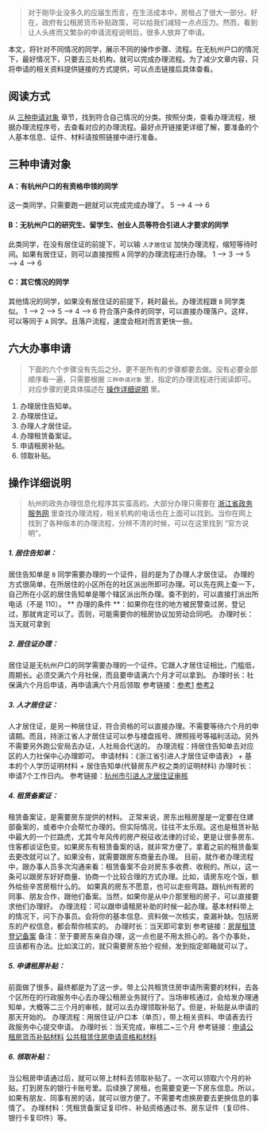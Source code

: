 > 对于刚毕业没多久的应届生而言，在生活成本中，房租占了很大一部分。好在，政府有公租房货币补贴政策，可以给我们减轻一点点压力。然而，看到让人头疼而又繁杂的申请流程说明后，很多人放弃了申请。

本文，将针对不同情况的同学，展示不同的操作步骤、流程。在无杭州户口的情况下，最好情况下，只要去三处机构，就可以完成办理流程。为了减少文章内容，只将申请的相关资料提供链接的方式提供，可以点击链接后具体查看。

## 阅读方式
从 [三种申请对象](/#三种申请对象) 章节，找到符合自己情况的分类。按照分类，查看办理流程，根据办理流程序号，去查看对应的办理流程。最好点开链接更详细了解，要准备的个人基本信息、证件、材料请按照链接中进行准备。

## 三种申请对象

#### A：有杭州户口的有资格申领的同学
这一类同学，只需要跑一趟就可以完成完成办理了。
5 ——> 4 ——> 6
#### B：无杭州户口的研究生、留学生、创业人员等符合引进人才要求的同学
此类同学，在没有居住证的前提下，可以输 `人才居住证` 加快办理流程，缩短等待时间。如果有居住证，则可以直接按照 `A` 同学的办理流程进行办理。
1 ——> 3 ——> 5 ——> 4 ——> 6
#### C：其它情况的同学
其他情况的同学，如果没有居住证的前提下，耗时最长。办理流程跟 `B` 同学类似。
1 ——> 2 ——> 5 ——> 4 ——> 6
符合落户条件的同学，可以直接办理落户。这样，可以等同于 `A` 同学。且落户流程，速度会相对而言更快一些。

## 六大办事申请

> 下面的六个步骤没有先后之分。更不是所有的步骤都要去做。没有必要全部顺序看一遍，只需要根据 `三种申请对象` 里，指定的办理流程进行阅读即可。对应步骤的更具体描述在 [操作详细说明](#操作详细说明) 里。

1. 办理居住告知单。
2. 办理居住证。
3. 办理人才居住证。
4. 办理租赁备案证。
5. 申请租房补贴。
6. 领取补贴。

## 操作详细说明

> 杭州的政务办理信息化程序其实蛮高的。大部分办理只需要在 [浙江省政务服务网](http://www.zjzwfw.gov.cn) 里查找办理流程，相关机构的电话也在上面可以找到。当你在网上找到了各种版本的办理流程，分辨不清的时候，可以在这里找到 “官方说明”。

##### 1. 居住告知单：
居住告知单是 `B` 同学需要办理的一个证件，目的是为了办理人才居住证。
办理的方式很简单，在所居住的小区所在的社区派出所即可办理。可以先在网上查一下，自己所在小区的居住告知单是哪个辖区派出所办理。查不到的，可以直接打派出所电话（不是 110）。
** 办理的条件 **：如果你在住的地方被民警查过房，登记过，那就肯定可以了。否则，可能需要你的租房协议加劳动合同吧。
办理时长：当天就可拿到

##### 2. 居住证办理：
居住证是无杭州户口的同学需要办理的一个证件。它跟人才居住证相比，门槛低，周期长。必须交满六个月社保，而且要申请满六个月才可以拿到。
办理时长：社保满六个月后申请，再申请满六个月后领取
参考链接：[参考1](https://www.hangzhouluohu.com/juzhuzheng/95/) [参考2](http://www--hangzhou--gov--cn---z7008zjzwfw--cn.onewocloud.cn/art/2018/5/22/art_1293690_18201429.html)

##### 3. 人才居住证：
人才居住证，是另一种居住证，符合资格的可以直接办理。不需要等待六个月的申请期。而且，持浙江省人才居住证可以参与楼盘摇号、牌照摇号等福利活动。另外不需要另外跑公安局去办证，人社局会代送的。
办理流程：持居住告知单去对应区的人力社保中心办理即可。
申请材料：《浙江省引进人才居住证申请表》 + 基本的个人学历证明材料 + 居住告知单(代替房东产权之类的证明材料)
办理时长：申请7个工作日内。
参考链接：[杭州市引进人才居住证审核](http://www.zjzwfw.gov.cn/zjservice/item/detail/index.do?localInnerCode=644C4F7AB118E10EF1A72B601D993034&jurisCode=330101)

##### 4. 租赁备案证：
租赁备案证，是需要房东提供的材料。
正常来说，房东出租房屋是一定要在住建部备案的，或者中介会帮忙办理的。但实际情况，往往不太乐观。这也是租赁补贴中最大的一个拦路虎，尤其今年风传的房产税征收法律的讨论，更是让很多房东、住客都谈证色变。如果房东有租赁备案的话，就非常方便了。拿着之前的租赁备案去更改就可以了。如果没有，就需要跟房东商量去办理。
目前，就作者办理流程中，跟办事人员多次沟通来看：租赁备案不会对房东多收费、收税的。所以，这一条可以跟房东好好商量、协商一个比较合理的方式办理。比如，请房东吃个饭，额外给些辛苦房租什么的。
如果真的房东不愿意，也可以走些弯路。跟杭州有房的同事、朋友合作，跟他们备案。当然，如果你是从中介那里租的房子，可以直接要求他们办理好。
办理流程：可以跟申请租房补助的时候一起办理。基本材料带上的情况下，问下办事员。会将你的基本信息、资料做一次核实，查漏补缺。包括房东的产权信息，都会帮你核实的。
办理时长：当天即可拿到
参考链接：[房屋租赁登记备案](http://www.zjzwfw.gov.cn/zjservice/item/detail/index.do?localInnerCode=e9161d35-6a55-46ba-9cb9-b3a549704c59&jurisCode=330101)
备注：至于要房东亲自办理，这一点也是不用太担心的。各个办事处，应该都有办法。比如滨江的，就只需要房东拍个视频，发到指定邮箱就可以了。

##### 5. 申请租房补贴：
前面做了很多，最终都是为了这一步。带上公共租赁住房申请所需要的材料，去各个区所在的行政服务中心去办理公租房业务就行了。当场审核通过，会给发办理通知单，大概等二三个月的审核，就可以去办理领取补贴了。但是，补贴是从申请的那天开始的。
办理流程：用居住证/户口本（单页），带上相关资料、申请表去行政服务中心提交申请。
办理时长：当天完成，审核二~三个月
参考链接：[申请公租房货币补贴材料](http://www--hangzhou--gov--cn---z7008zjzwfw--cn.onewocloud.cn/art/2018/10/16/art_812269_21974446.html) [公共租赁住房申请资格和材料](http://hz.zjzwfw.gov.cn/art/2015/12/25/art_49352_84376.html)
##### 6. 领取补贴：
当公租房申请通过后，就可以带上材料去领取补贴了。一次可以领取六个月的补贴，打到房东的银行卡账号里。后续换了房租，也需要变更一下房东信息。所以，如果有朋友、同事有房的话，就可以很方便了。不需要考虑换房要去更换信息的事情了。
办理材料：凭租赁备案证复印件、补贴资格通过书、房东证件（复印件、银行卡复印件）等。
